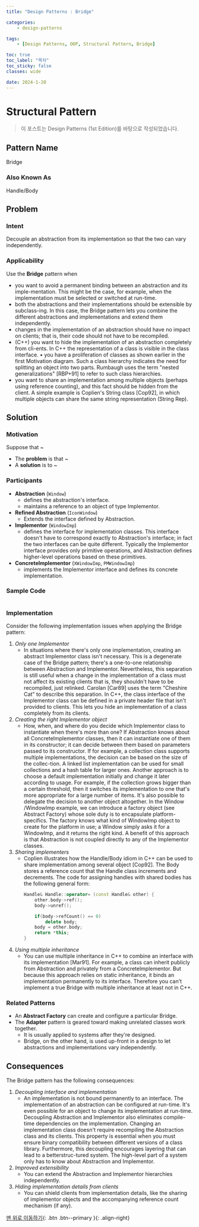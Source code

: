 ```yaml
---
title: "Design Patterns : Bridge"

categories:
    - design-patterns

tags:
    - [Design Patterns, OOP, Structural Pattern, Bridge]

toc: true
toc_label: "목차"
toc_sticky: false
classes: wide

date: 2024-1-20
---
```


# Structural Pattern

> 이 포스트는 Design Patterns (1st Edition)를 바탕으로 작성되었습니다.

## Pattern Name
Bridge

### Also Known As
Handle/Body


## Problem

### Intent
Decouple an abstraction from its implementation so that the two can vary independently.

### Applicability
Use the **Bridge** pattern when
- you want to avoid a permanent binding between an abstraction and its imple-mentation. This might be the case, for example, when the implementation must be selected or switched at run-time.
- both the abstractions and their implementations should be extensible by subclass-ing. In this case, the Bridge pattern lets you combine the different abstractions and implementations and extend them independently.
- changes in the implementation of an abstraction should have no impact on clients; that is, their code should not have to be recompiled.
- (C++) you want to hide the implementation of an abstraction completely from cli-ents. In C++ the representation of a class is visible in the class interface.
• you have a proliferation of classes as shown earlier in the first Motivation diagram.
Such a class hierarchy indicates the need for splitting an object into two parts.
Rumbaugh uses the term "nested generalizations" [RBP+91] to refer to such class hierarchies.
- you want to share an implementation among multiple objects (perhaps using reference counting), and this fact should be hidden from the client. A simple example is Coplien's String class [Cop92], in which multiple objects can share the same string representation (String Rep).

## Solution

### Motivation
Suppose that ~
- The **problem** is that ~
- A **solution** is to ~

### Participants
- **Abstraction** (`Window`)
    * defines the abstraction's interface.
    * maintains a reference to an object of type Implementor.
- **Refined Abstraction** (`IconWindow`)
    * Extends the interface defined by Abstraction.
- **Implementor** (`WindowImp`)
    * defines the interface for implementation classes. This interface doesn't have to correspond exactly to Abstraction's interface; in fact the two interfaces can be quite different. Typically the Implementor interface provides only primitive operations, and Abstraction defines higher-level operations based on these primitives.
- **Concretelmplementor** (`XWindowImp`, `PMWindowImp`)
    * implements the Implementor interface and defines its concrete implementation.


### Sample Code
```c++

```

### Implementation
Consider the following implementation issues when applying the Bridge pattern:
1. *Only one Implementor*
    * In situations where there's only one implementation, creating an abstract Implementor class isn't necessary. This is a degenerate case of the Bridge pattern; there's a one-to-one relationship between Abstraction and Implementor. Nevertheless, this separation is still useful when a change in the implementation of a class must not affect its existing clients that is, they shouldn't have to be recompiled, just relinked.
Carolan [Car89] uses the term "Cheshire Cat" to describe this separation. In C++, the class interface of the Implementor class can be defined in a private header file that isn't provided to clients. This lets you hide an implementation of a class completely from its clients.
2. *Creating the right Implementor object*
    * How, when, and where do you decide which Implementor class to instantiate when there's more than one?
If Abstraction knows about all Concretelmplementor classes, then it can instantiate one of them in its constructor; it can decide between them based on parameters passed to its constructor. If for example, a collection class supports multiple implementations, the decision can be based on the size of the collec-tion. A linked list implementation can be used for small collections and a hash table for larger ones.
Another approach is to choose a default implementation initially and change it later according to usage. For example, if the collection grows bigger than a certain threshold, then it switches its implementation to one that's more appropriate for a large number of items.
It's also possible to delegate the decision to another object altogether. In the Window /WindowImp example, we can introduce a factory object (see Abstract Factory) whose sole duty is to encapsulate platform-specifics. The factory knows what kind of WindowImp object to create for the platform in use; a Window simply asks it for a Windowlmp, and it returns the right kind. A benefit of this approach is that Abstraction is not coupled directly to any of the Implementor classes.
3. *Sharing implementers*
    * Coplien illustrates how the Handle/Body idiom in C++ can be used to share implementation among several object [Cop92]. The Body stores a reference count that the Handle class increments and decrements. The code for assigning handles with shared bodies has the following general form:
        ```c++
        Handle& Handle::operator= (const Handle& other) {
            other.body->ref();
            body->unref();

            if(body->refCount() == 0)
                delete body;
            body = other.body;
            return *this;
        }
        ```
4. *Using multiple inheritance*
    * You can use multiple inheritance in C++ to combine an interface with its implementation [Mar91]. For example, a class can inherit publicly from Abstraction and privately from a Concretelmplementor. But because this approach relies on static inheritance, it binds an implementation permanently to its interface. Therefore you can't implement a true Bridge with multiple inheritance at least not in C++.


### Related Patterns
- An **Abstract Factory** can create and configure a particular Bridge.
- The **Adapter** pattern is geared toward making unrelated classes work together.
    * It is usually applied to systems after they're designed.
    * Bridge, on the other hand, is used up-front in a design to let abstractions and implementations vary independently.


## Consequences
The Bridge pattern has the following consequences:
1. *Decoupling interface and implementation*
    * An implementation is not bound permanently to an interface. The implementation of an abstraction can be configured at run-time. It's even possible for an object to change its implementation at run-time.
Decoupling Abstraction and Implementor also eliminates compile-time dependencies on the implementation. Changing an implementation class doesn't require recompiling the Abstraction class and its clients. This property is essential when you must ensure binary compatibility between different versions of a class library.
Furthermore, this decoupling encourages layering that can lead to a betterstruc-tured system. The high-level part of a system only has to know about Abstraction and Implementor.
2. *Improved extensibility*
    * You can extend the Abstraction and Implementor hierarchies independently.
3. *Hiding implementation details from clients*
    * You can shield clients from implementation details, like the sharing of implementor objects and the accompanying reference count mechanism (if any).

[맨 위로 이동하기](#){: .btn .btn--primary }{: .align-right}